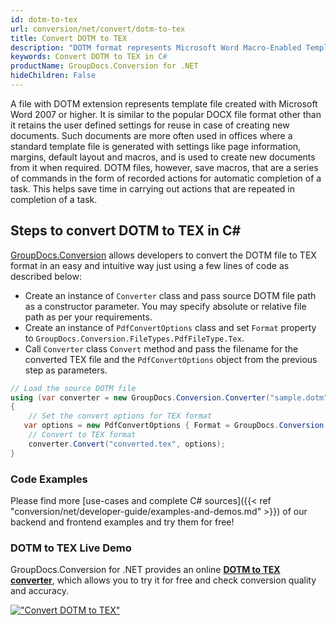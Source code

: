 ```yaml
---
id: dotm-to-tex
url: conversion/net/convert/dotm-to-tex
title: Convert DOTM to TEX
description: "DOTM format represents Microsoft Word Macro-Enabled Template with .dotm extension. Learn how to convert DOTM to TEX file programmatically in C# language using GroupDocs.Conversion for .NET library."
keywords: Convert DOTM to TEX in C#
productName: GroupDocs.Conversion for .NET
hideChildren: False
---
```


A file with DOTM extension represents template file created with Microsoft Word 2007 or higher. It is similar to the popular DOCX file format other than it retains the user defined settings for reuse in case of creating new documents. Such documents are more often used in offices where a standard template file is generated with settings like page information, margins, default layout and macros, and is used to create new documents from it when required. DOTM files, however, save macros, that are a series of commands in the form of recorded actions for automatic completion of a task. This helps save time in carrying out actions that are repeated in completion of a task.

## Steps to convert DOTM to TEX in C#

[GroupDocs.Conversion](https://products.groupdocs.com/conversion/net) allows developers to convert the DOTM file to TEX format in an easy and intuitive way just using a few lines of code as described below:

* Create an instance of `Converter` class and pass source DOTM file path as a constructor parameter. You may specify absolute or relative file path as per your requirements. 
* Create an instance of `PdfConvertOptions` class and set `Format` property to `GroupDocs.Conversion.FileTypes.PdfFileType.Tex`.
* Call `Converter` class `Convert` method and pass the filename for the converted TEX file and the `PdfConvertOptions` object from the previous step as parameters.

```csharp
// Load the source DOTM file
using (var converter = new GroupDocs.Conversion.Converter("sample.dotm"))
{
    // Set the convert options for TEX format
   var options = new PdfConvertOptions { Format = GroupDocs.Conversion.FileTypes.PdfFileType.Tex };
    // Convert to TEX format
    converter.Convert("converted.tex", options);
}
```

### Code Examples

Please find more [use-cases and complete C# sources]({{< ref "conversion/net/developer-guide/examples-and-demos.md" >}}) of our backend and frontend examples and try them for free!

### DOTM to TEX Live Demo

GroupDocs.Conversion for .NET provides an online [**DOTM to TEX converter**](https://products.groupdocs.app/conversion/dotm-to-tex), which allows you to try it for free and check conversion quality and accuracy.

[!["Convert DOTM to TEX"](conversion/net/images/convert-to-tex/convert-dotm-to-tex.png)](https://products.groupdocs.app/conversion/dotm-to-tex)